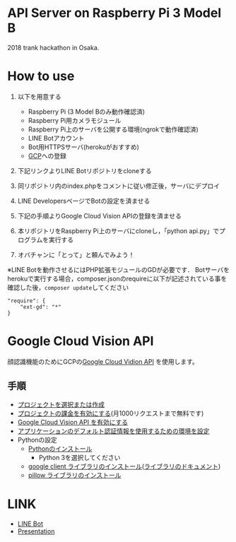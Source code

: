 # API Server on Raspberry Pi 3 Model B
2018 trank hackathon in Osaka.

# How to use

1. 以下を用意する
    - Raspberry Pi (3 Model Bのみ動作確認済)
    - Raspberry Pi用カメラモジュール
    - Raspberry Pi上のサーバを公開する環境(ngrokで動作確認済)
    - LINE Botアカウント
    - Bot用HTTPSサーバ(herokuがおすすめ)
    - [GCP](https://cloud.google.com/?hl=ja)への登録
	

1. 下記リンクよりLINE Botリポジトリをcloneする

1. 同リポジトリ内のindex.phpをコメントに従い修正後，サーバにデプロイ

1. LINE DevelopersページでBotの設定を済ませる

1. 下記の手順よりGoogle Cloud Vision APIの登録を済ませる

1. 本リポジトリをRaspberry Pi上のサーバにcloneし，「python api.py」でプログラムを実行する

1. オバチャンに「とって」と頼んでみよう！

※LINE Botを動作させるにはPHP拡張モジュールのGDが必要です．
Botサーバをherokuで実行する場合，composer.jsonのrequireに以下が記述されている事を確認した後，`composer update`してください
```
"require": {
	"ext-gd": "*"
}
```

# Google Cloud Vision API
顔認識機能のためにGCPの[Google Cloud Vidion API](https://cloud.google.com/vision/?hl=ja) を使用します。

## 手順
- [プロジェクトを選択または作成](https://console.cloud.google.com/project?hl=ja&_ga=2.186290091.-386517192.1516293238)
- [プロジェクトの課金を有効にする](https://support.google.com/cloud/answer/6293499?hl=ja#enable-billing)(月1000リクエストまで無料です)
- [Google Cloud Vision API を有効にする](https://console.cloud.google.com/flows/enableapi?apiid=vision.googleapis.com&hl=ja&_ga=2.210888471.-386517192.1516293238)
- [アプリケーションのデフォルト認証情報を使用するための環境を設定](https://cloud.google.com/vision/docs/common/auth?hl=ja#authenticating_with_application_default_credentials)
- Pythonの設定
    - [Pythonのインストール](https://www.python.org/)
    	- Python 3を選択してください
    - [google client ライブラリのインストール](https://cloud.google.com/vision/docs/reference/libraries?hl=ja#installing_the_client_library)([ライブラリのドキュメント](https://googlecloudplatform.github.io/google-cloud-python/#/docs))
    - [pillow ライブラリのインストール](https://pillow.readthedocs.io/en/latest/)
  
# LINK
- [LINE Bot](https://github.com/Wild-Family/line-bot)
- [Presentation](https://github.com/Wild-Family/presentation)